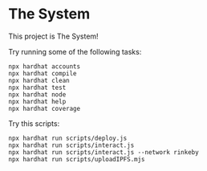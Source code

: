 # The System
This project is The System!

Try running some of the following tasks:
```shell
npx hardhat accounts
npx hardhat compile
npx hardhat clean
npx hardhat test
npx hardhat node
npx hardhat help
npx hardhat coverage
```
Try this scripts:
```shell
npx hardhat run scripts/deploy.js
npx hardhat run scripts/interact.js
npx hardhat run scripts/interact.js --network rinkeby
npx hardhat run scripts/uploadIPFS.mjs
```

